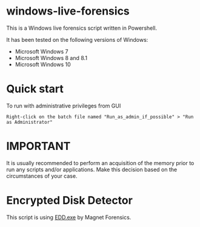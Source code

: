 # windows-live-forensics
This is a Windows live forensics script written in Powershell.

It has been tested on the following versions of Windows:
- Microsoft Windows 7
- Microsoft Windows 8 and 8.1
- Microsoft Windows 10

# Quick start
To run with administrative privileges from GUI
```
Right-click on the batch file named "Run_as_admin_if_possible" > "Run as Administrator"
```

# IMPORTANT
It is usually recommended to perform an acquisition of the memory prior to run any scripts and/or applications.
Make this decision based on the circumstances of your case.


# Encrypted Disk Detector
This script is using [EDD.exe](https://www.magnetforensics.com/free-tool-encrypted-disk-detector/) by Magnet Forensics.
